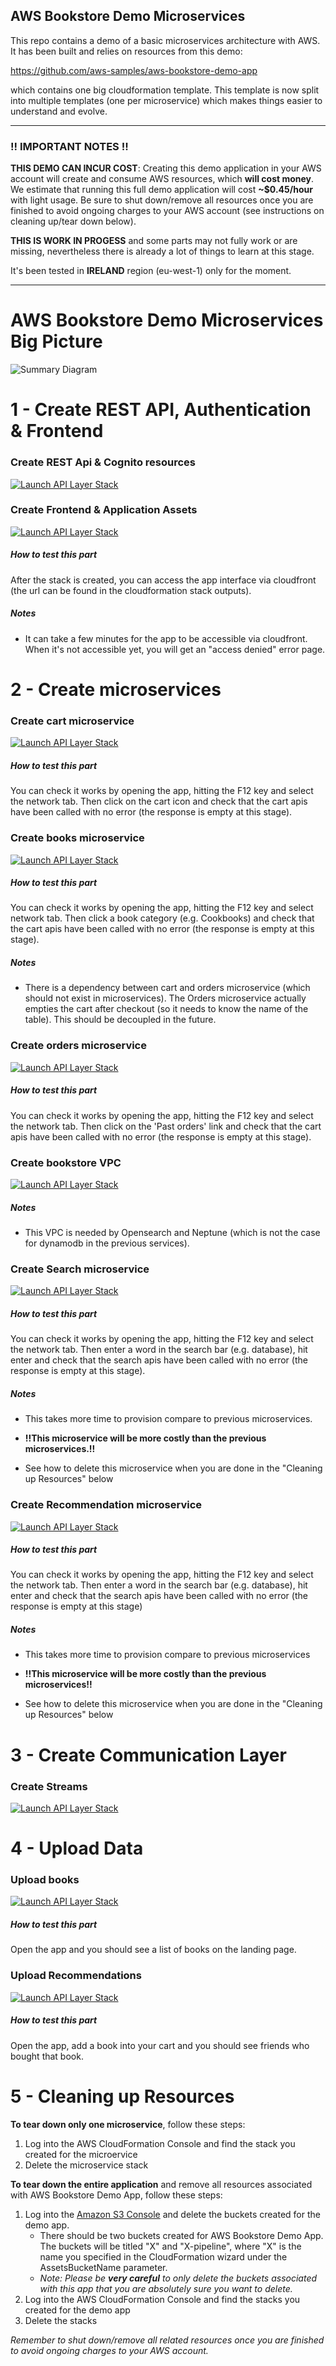 ## AWS Bookstore Demo Microservices

This repo contains a demo of a basic microservices architecture with AWS.
It has been built and relies on resources from this demo: 

https://github.com/aws-samples/aws-bookstore-demo-app

which contains one big cloudformation template.
This template is now split into multiple templates (one per microservice) 
which makes things easier to understand and evolve.

---
### !! IMPORTANT NOTES !!

**THIS DEMO CAN INCUR COST**: Creating this demo application in your AWS account will create and consume AWS resources, 
which **will cost money**. We estimate that running this full demo application will cost **~$0.45/hour** with light usage. 
Be sure to shut down/remove all resources once you are finished to avoid ongoing charges to your AWS account 
(see instructions on cleaning up/tear down below).

**THIS IS WORK IN PROGESS** and some parts may not fully work or are missing, 
nevertheless there is already a lot of things to learn at this stage.

It's been tested in **IRELAND** region (eu-west-1) only for the moment.

---


# AWS Bookstore Demo Microservices Big Picture

![Summary Diagram](diagrams/bookstore-demo-microservices-big-picture.png)

# 1 - Create REST API, Authentication & Frontend

### Create REST Api & Cognito resources

[![Launch API Layer Stack](https://cdn.rawgit.com/buildkite/cloudformation-launch-stack-button-svg/master/launch-stack.svg)](https://eu-west-1.console.aws.amazon.com/cloudformation/home?region=eu-west-1#/stacks/create/review?templateURL=https://s3.eu-west-1.amazonaws.com/welcloud.io.demos/bookstore-microservices-demo/cloudformation-templates/bookstore-rest-api-and-cognito.template.yaml&stackName=bookstore-rest-api-and-cognito)

### Create Frontend & Application Assets

[![Launch API Layer Stack](https://cdn.rawgit.com/buildkite/cloudformation-launch-stack-button-svg/master/launch-stack.svg)](https://eu-west-1.console.aws.amazon.com/cloudformation/home?region=eu-west-1#/stacks/create/review?templateURL=https://s3.eu-west-1.amazonaws.com/welcloud.io.demos/bookstore-microservices-demo/cloudformation-templates/bookstore-frontend.template.yaml&stackName=bookstore-frontend)

##### How to test this part
After the stack is created, you can access the app interface via cloudfront (the url can be found in the cloudformation stack outputs).

##### Notes
- It can take a few minutes for the app to be accessible via cloudfront.
When it's not accessible yet, you will get an "access denied" error page.

# 2 - Create microservices

### Create cart microservice

[![Launch API Layer Stack](https://cdn.rawgit.com/buildkite/cloudformation-launch-stack-button-svg/master/launch-stack.svg)](https://eu-west-1.console.aws.amazon.com/cloudformation/home?region=eu-west-1#/stacks/create/review?templateURL=https://s3.eu-west-1.amazonaws.com/welcloud.io.demos/bookstore-microservices-demo/cloudformation-templates/bookstore-microservice-cart.template.yaml&stackName=bookstore-microservice-cart)

##### How to test this part
You can check it works by opening the app, hitting the F12 key and select the network tab. 
Then click on the cart icon and check that the cart apis have been called with no error (the response is empty at this stage).

### Create books microservice

[![Launch API Layer Stack](https://cdn.rawgit.com/buildkite/cloudformation-launch-stack-button-svg/master/launch-stack.svg)](https://eu-west-1.console.aws.amazon.com/cloudformation/home?region=eu-west-1#/stacks/create/review?templateURL=https://s3.eu-west-1.amazonaws.com/welcloud.io.demos/bookstore-microservices-demo/cloudformation-templates/bookstore-microservice-books.template.yaml&stackName=bookstore-microservice-books)

##### How to test this part
You can check it works by opening the app, hitting the F12 key and select network tab. 
Then click a book category (e.g. Cookbooks) and check that the cart apis have been called with no error (the response is empty at this stage).

##### Notes
- There is a dependency between cart and orders microservice (which should not exist in microservices).
The Orders microservice actually empties the cart after checkout (so it needs to know the name of the table).
This should be decoupled in the future.

### Create orders microservice

[![Launch API Layer Stack](https://cdn.rawgit.com/buildkite/cloudformation-launch-stack-button-svg/master/launch-stack.svg)](https://eu-west-1.console.aws.amazon.com/cloudformation/home?region=eu-west-1#/stacks/create/review?templateURL=https://s3.eu-west-1.amazonaws.com/welcloud.io.demos/bookstore-microservices-demo/cloudformation-templates/bookstore-microservice-orders.template.yaml&stackName=bookstore-microservice-orders)

##### How to test this part
You can check it works by opening the app, hitting the F12 key and select the network tab. 
Then click on the 'Past orders' link and check that the cart apis have been called with no error (the response is empty at this stage).

### Create bookstore VPC

[![Launch API Layer Stack](https://cdn.rawgit.com/buildkite/cloudformation-launch-stack-button-svg/master/launch-stack.svg)](https://eu-west-1.console.aws.amazon.com/cloudformation/home?region=eu-west-1#/stacks/create/review?templateURL=https://s3.eu-west-1.amazonaws.com/welcloud.io.demos/bookstore-microservices-demo/cloudformation-templates/bookstore-vpc.template.yaml&stackName=bookstore-vpc)

##### Notes
- This VPC is needed by Opensearch and Neptune (which is not the case for dynamodb in the previous services).

### Create Search microservice

[![Launch API Layer Stack](https://cdn.rawgit.com/buildkite/cloudformation-launch-stack-button-svg/master/launch-stack.svg)](https://eu-west-1.console.aws.amazon.com/cloudformation/home?region=eu-west-1#/stacks/create/review?templateURL=https://s3.eu-west-1.amazonaws.com/welcloud.io.demos/bookstore-microservices-demo/cloudformation-templates/bookstore-microservice-search.template.yaml&stackName=bookstore-microservice-search)


##### How to test this part
You can check it works by opening the app, hitting the F12 key and select the network tab. 
Then enter a word in the search bar (e.g. database), hit enter and check that the search apis have been called with no error (the response is empty at this stage).

##### Notes
- This takes more time to provision compare to previous microservices.

- **!!This microservice will be more costly than the previous microservices.!!**

- See how to delete this microservice when you are done in the "Cleaning up Resources" below

### Create Recommendation microservice

[![Launch API Layer Stack](https://cdn.rawgit.com/buildkite/cloudformation-launch-stack-button-svg/master/launch-stack.svg)](https://eu-west-1.console.aws.amazon.com/cloudformation/home?region=eu-west-1#/stacks/create/review?templateURL=https://s3.eu-west-1.amazonaws.com/welcloud.io.demos/bookstore-microservices-demo/cloudformation-templates/bookstore-microservice-recommendations.template.yaml&stackName=bookstore-microservice-recommendations)

##### How to test this part
You can check it works by opening the app, hitting the F12 key and select the network tab. 
Then enter a word in the search bar (e.g. database), hit enter and check that the search apis have been called with no error (the response is empty at this stage)

##### Notes
- This takes more time to provision compare to previous microservices

- **!!This microservice will be more costly than the previous microservices!!**

- See how to delete this microservice when you are done in the "Cleaning up Resources" below

# 3 - Create Communication Layer

### Create Streams

[![Launch API Layer Stack](https://cdn.rawgit.com/buildkite/cloudformation-launch-stack-button-svg/master/launch-stack.svg)](https://eu-west-1.console.aws.amazon.com/cloudformation/home?region=eu-west-1#/stacks/create/review?templateURL=https://s3.eu-west-1.amazonaws.com/welcloud.io.demos/bookstore-microservices-demo/cloudformation-templates/bookstore-streams.template.yaml&stackName=bookstore-streams)

# 4 - Upload Data

### Upload books

[![Launch API Layer Stack](https://cdn.rawgit.com/buildkite/cloudformation-launch-stack-button-svg/master/launch-stack.svg)](https://eu-west-1.console.aws.amazon.com/cloudformation/home?region=eu-west-1#/stacks/create/review?templateURL=https://s3.eu-west-1.amazonaws.com/welcloud.io.demos/bookstore-microservices-demo/cloudformation-templates/bookstore-loader-books.template.yaml&stackName=bookstore-loader-books)

##### How to test this part
Open the app and you should see a list of books on the landing page.

### Upload Recommendations

[![Launch API Layer Stack](https://cdn.rawgit.com/buildkite/cloudformation-launch-stack-button-svg/master/launch-stack.svg)](https://eu-west-1.console.aws.amazon.com/cloudformation/home?region=eu-west-1#/stacks/create/review?templateURL=https://s3.eu-west-1.amazonaws.com/welcloud.io.demos/bookstore-microservices-demo/cloudformation-templates/bookstore-loader-recommendations.template.yaml&stackName=bookstore-loader-recommendations)

##### How to test this part
Open the app, add a book into your cart and you should see friends who bought that book.

# 5 - Cleaning up Resources

**To tear down only one microservice**, follow these steps:

1. Log into the AWS CloudFormation Console and find the stack you created for the microervice
2. Delete the microservice stack

**To tear down the entire application** and remove all resources associated with AWS Bookstore Demo App, follow these steps:

1. Log into the [Amazon S3 Console](https://console.aws.amazon.com/s3) and  delete the buckets created for the demo app.  
   - There should be two buckets created for AWS Bookstore Demo App.  The buckets will be titled "X" and "X-pipeline", where "X" is the name you specified in the CloudFormation wizard under the AssetsBucketName parameter.  
   - *Note: Please be **very careful** to only delete the buckets associated with this app that you are absolutely sure you want to delete.*
2. Log into the AWS CloudFormation Console and find the stacks you created for the demo app
3. Delete the stacks

*Remember to shut down/remove all related resources once you are finished to avoid ongoing charges to your AWS account.*

